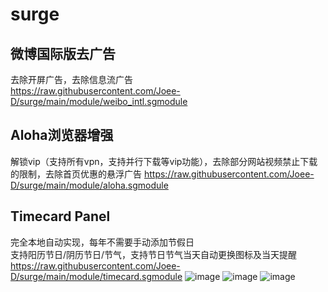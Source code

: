 # surge
## 微博国际版去广告
去除开屏广告，去除信息流广告  
https://raw.githubusercontent.com/Joee-D/surge/main/module/weibo_intl.sgmodule
## Aloha浏览器增强
解锁vip（支持所有vpn，支持并行下载等vip功能），去除部分网站视频禁止下载的限制，去除首页优惠的悬浮广告 
https://raw.githubusercontent.com/Joee-D/surge/main/module/aloha.sgmodule

## Timecard Panel
完全本地自动实现，每年不需要手动添加节假日  
支持阳历节日/阴历节日/节气，支持节日节气当天自动更换图标及当天提醒  
https://raw.githubusercontent.com/Joee-D/surge/main/module/timecard.sgmodule 
![image](https://github.com/Joee-D/surge/assets/32849562/3517b06a-2122-46ef-9da3-b951b3f44471)
![image](https://github.com/Joee-D/surge/assets/32849562/22d6d722-5b8e-4897-a73c-f57b2d6697b8)
![image](https://github.com/Joee-D/surge/assets/32849562/6e154705-fda7-4166-856c-eab5a4517cd4)



